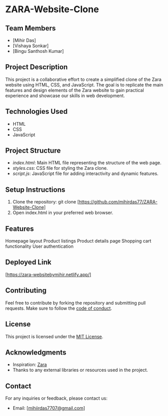# ZARA-Website-Clone

## Team Members
- [Mihir Das]
- [Vishaya Sonkar] 
- [Bingu Santhosh Kumar]

## Project Description
This project is a collaborative effort to create a simplified clone of the Zara website using HTML, CSS, and JavaScript. The goal is to replicate the main features and design elements of the Zara website to gain practical experience and showcase our skills in web development.

## Technologies Used
- HTML
- CSS
- JavaScript

## Project Structure
- *index.html*: Main HTML file representing the structure of the web page.
- *styles.css*: CSS file for styling the Zara clone.
- *script.js*: JavaScript file for adding interactivity and dynamic features.

## Setup Instructions
1. Clone the repository: git clone [https://github.com/mihirdas77/ZARA-Website-Clone]
2. Open index.html in your preferred web browser.

## Features
Homepage layout
Product listings
Product details page
Shopping cart functionality
User authentication 

## Deployed Link
   [https://zara-websitebymihir.netlify.app/]

## Contributing
Feel free to contribute by forking the repository and submitting pull requests. Make sure to follow the [code of conduct](CODE_OF_CONDUCT.md).

## License
This project is licensed under the [MIT License](LICENSE).

## Acknowledgments
- Inspiration: [Zara]([https://www.zara.com/](https://zara-websiteclone.netlify.app/))
- Thanks to any external libraries or resources used in the project.

## Contact
For any inquiries or feedback, please contact us:
- Email: [mihiirdas7707@gmail.com]
